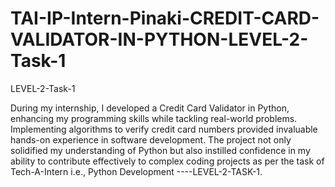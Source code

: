 # TAI-IP-Intern-Pinaki-CREDIT-CARD-VALIDATOR-IN-PYTHON-LEVEL-2-Task-1
LEVEL-2-Task-1


During my internship, I developed a Credit Card Validator in Python, enhancing my programming skills while tackling real-world problems. Implementing algorithms to verify credit card numbers provided invaluable hands-on experience in software development. The project not only solidified my understanding of Python but also instilled confidence in my ability to contribute effectively to complex coding projects as per the task of Tech-A-Intern i.e., Python Development ----LEVEL-2-TASK-1.
